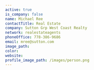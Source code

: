```yaml
---
active: true
is_company: false
name: Michael Ree
contactTitle: Real Estate
company: Sutton Grp West Coast Realty
network: realestateagents
phoneOffice: 778-386-9686
email: mree@sutton.com
image_path:
color:
website:
profile_image_path: /images/person.png
---
```



